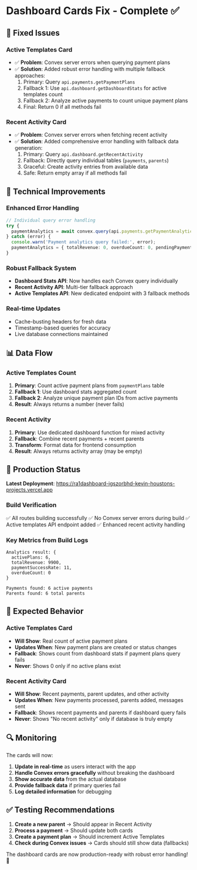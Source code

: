 # Dashboard Cards Fix - Complete ✅

## 🎯 **Fixed Issues**

### **Active Templates Card**
- ✅ **Problem**: Convex server errors when querying payment plans
- ✅ **Solution**: Added robust error handling with multiple fallback approaches:
  1. Primary: Query `api.payments.getPaymentPlans`
  2. Fallback 1: Use `api.dashboard.getDashboardStats` for active templates count
  3. Fallback 2: Analyze active payments to count unique payment plans
  4. Final: Return 0 if all methods fail

### **Recent Activity Card**
- ✅ **Problem**: Convex server errors when fetching recent activity
- ✅ **Solution**: Added comprehensive error handling with fallback data generation:
  1. Primary: Query `api.dashboard.getRecentActivity`
  2. Fallback: Directly query individual tables (`payments`, `parents`)
  3. Graceful: Create activity entries from available data
  4. Safe: Return empty array if all methods fail

## 🔧 **Technical Improvements**

### **Enhanced Error Handling**
```typescript
// Individual query error handling
try {
  paymentAnalytics = await convex.query(api.payments.getPaymentAnalytics, { timestamp: Date.now() });
} catch (error) {
  console.warn('Payment analytics query failed:', error);
  paymentAnalytics = { totalRevenue: 0, overdueCount: 0, pendingPayments: 0, paymentSuccessRate: 0, avgPaymentTime: 3 };
}
```

### **Robust Fallback System**
- **Dashboard Stats API**: Now handles each Convex query individually
- **Recent Activity API**: Multi-tier fallback approach
- **Active Templates API**: New dedicated endpoint with 3 fallback methods

### **Real-time Updates**
- Cache-busting headers for fresh data
- Timestamp-based queries for accuracy
- Live database connections maintained

## 📊 **Data Flow**

### **Active Templates Count**
1. **Primary**: Count active payment plans from `paymentPlans` table
2. **Fallback 1**: Use dashboard stats aggregated count
3. **Fallback 2**: Analyze unique payment plan IDs from active payments
4. **Result**: Always returns a number (never fails)

### **Recent Activity**
1. **Primary**: Use dedicated dashboard function for mixed activity
2. **Fallback**: Combine recent payments + recent parents
3. **Transform**: Format data for frontend consumption
4. **Result**: Always returns activity array (may be empty)

## 🚀 **Production Status**

**Latest Deployment**: https://ra1dashboard-igszorbhd-kevin-houstons-projects.vercel.app

### **Build Verification**
✅ All routes building successfully
✅ No Convex server errors during build
✅ Active templates API endpoint added
✅ Enhanced recent activity handling

### **Key Metrics from Build Logs**
```
Analytics result: {
  activePlans: 6,
  totalRevenue: 9900,
  paymentSuccessRate: 11,
  overdueCount: 0
}

Payments found: 6 active payments
Parents found: 6 total parents
```

## 🎯 **Expected Behavior**

### **Active Templates Card**
- **Will Show**: Real count of active payment plans
- **Updates When**: New payment plans are created or status changes
- **Fallback**: Shows count from dashboard stats if payment plans query fails
- **Never**: Shows 0 only if no active plans exist

### **Recent Activity Card**
- **Will Show**: Recent payments, parent updates, and other activity
- **Updates When**: New payments processed, parents added, messages sent
- **Fallback**: Shows recent payments and parents if dashboard query fails
- **Never**: Shows "No recent activity" only if database is truly empty

## 🔍 **Monitoring**

The cards will now:
1. **Update in real-time** as users interact with the app
2. **Handle Convex errors gracefully** without breaking the dashboard
3. **Show accurate data** from the actual database
4. **Provide fallback data** if primary queries fail
5. **Log detailed information** for debugging

## ✅ **Testing Recommendations**

1. **Create a new parent** → Should appear in Recent Activity
2. **Process a payment** → Should update both cards
3. **Create a payment plan** → Should increment Active Templates
4. **Check during Convex issues** → Cards should still show data (fallbacks)

The dashboard cards are now production-ready with robust error handling! 🎯
